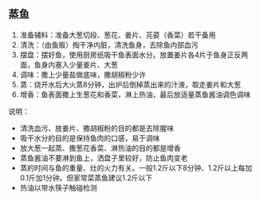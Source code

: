 ## 蒸鱼
1. 准备辅料：准备大葱切段、葱花、姜片、芫荽（香菜）若干备用
2. 清洗：（由鱼贩）掏干净内脏，清洗鱼身，去除鱼内部血污
3. 摆盘：摆好鱼，使用厨房纸吸干鱼表面水分。放置姜片各4片于鱼身正反两面，鱼身内塞入少量姜片、大葱
4. 调味：撒上少量盐做底味，撒胡椒粉少许
5. 蒸：烧开水后大火蒸8分钟，出炉后倒掉蒸出来的汁液，取走姜片和大葱
6. 增香：鱼表面撒上生葱花和香菜，淋上热油，最后放适量蒸鱼酱油调色调味

说明：
- 清洗血污、放姜片、撒胡椒粉的目的都是去除腥味
- 吸干水分的目的是保持鱼肉的口感，易于调味
- 放大葱一起蒸、撒葱花香菜、淋热油的目的都是增香
- 蒸鱼酱油不要淋到鱼上，洒盘子里较好，防止鱼肉变老
- 蒸的时间与鱼的重量、灶的火力有关。一般1.2斤以下8分钟、1.2斤以上每加0.1斤加1分钟。但家常菜蒸鱼建议1.2斤以下
- 热油以带水筷子触碰检测